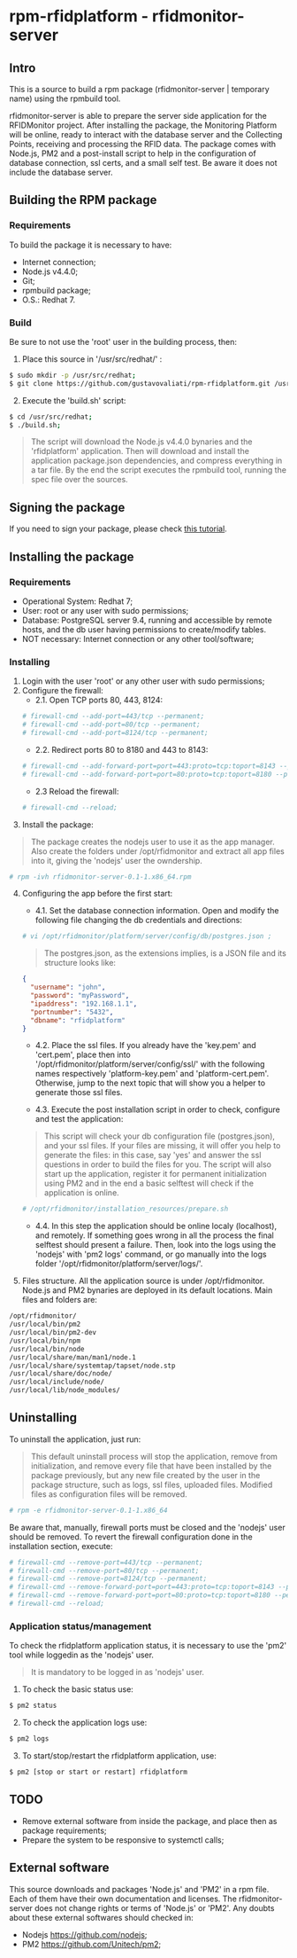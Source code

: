 # rpm-rfidplatform - rfidmonitor-server

## Intro

This is a source to build a rpm package (rfidmonitor-server | temporary name) using the rpmbuild tool.

rfidmonitor-server is able to prepare the server side
application for the RFIDMonitor project. After installing the package,
the Monitoring Platform will be online, ready to interact with the database
server and the Collecting Points, receiving and processing the RFID data.
The package comes with Node.js, PM2 and a post-install script to help in
the configuration of database connection, ssl certs, and a small self test.
Be aware it does not include the database server.

## Building the RPM package

### Requirements

To build the package it is necessary to have:
* Internet connection;
* Node.js v4.4.0;
* Git;
* rpmbuild package;
* O.S.: Redhat 7. 

### Build

Be sure to not use the 'root' user in the building process, then:

1. Place this source in '/usr/src/redhat/' :
```sh
$ sudo mkdir -p /usr/src/redhat;
$ git clone https://github.com/gustavovaliati/rpm-rfidplatform.git /usr/src/redhat ;
```
2. Execute the 'build.sh' script:

```sh
$ cd /usr/src/redhat;
$ ./build.sh;
```

> The script will download the Node.js v4.4.0 bynaries and the 'rfidplatform' application. Then will download and install the application package.json dependencies, and compress everything in a tar file. By the end the script executes the rpmbuild tool, running the spec file over the sources.

## Signing the package

If you need to sign your package, please check [this tutorial](sign-rpm.md).

## Installing the package

### Requirements

* Operational System: Redhat 7;
* User: root or any user with sudo permissions;
* Database: PostgreSQL server 9.4, running and accessible by remote hosts, and the db user having permissions to create/modify tables.
* NOT necessary: Internet connection or any other tool/software;

### Installing

1. Login with the user 'root' or any other user with sudo permissions;
2. Configure the firewall:
    * 2.1. Open TCP ports 80, 443, 8124:
    ```sh
    # firewall-cmd --add-port=443/tcp --permanent;
    # firewall-cmd --add-port=80/tcp --permanent;
    # firewall-cmd --add-port=8124/tcp --permanent;
    ```
    * 2.2. Redirect ports 80 to 8180 and 443 to 8143:
    ```sh
    # firewall-cmd --add-forward-port=port=443:proto=tcp:toport=8143 --permanent;
    # firewall-cmd --add-forward-port=port=80:proto=tcp:toport=8180 --permanent;
    ```
    * 2.3 Reload the firewall:
    ```sh
    # firewall-cmd --reload;
    ```
3. Install the package:
> The package creates the nodejs user to use it as the app manager. Also create the folders under /opt/rfidmonitor and extract all app files into it, giving the 'nodejs' user the owndership.

```sh
# rpm -ivh rfidmonitor-server-0.1-1.x86_64.rpm
```

4. Configuring the app before the first start:
    * 4.1. Set the database connection information. Open and modify the following file changing the db credentials and directions:
    ```sh
    # vi /opt/rfidmonitor/platform/server/config/db/postgres.json ;
    ```
    > The postgres.json, as the extensions implies, is a JSON file and its structure looks like:
    
    ```json
    {
      "username": "john",
      "password": "myPassword",
      "ipaddress": "192.168.1.1",
      "portnumber": "5432",
      "dbname": "rfidplatform"
    }
    ```
    * 4.2. Place the ssl files. If you already have the 'key.pem' and 'cert.pem', place then into '/opt/rfidmonitor/platform/server/config/ssl/' with the following names respectively 'platform-key.pem' and 'platform-cert.pem'. Otherwise, jump to the next topic that will show you a helper to generate those ssl files.

    * 4.3. Execute the post installation script in order to check, configure and test the application:
    > This script will check your db configuration file (postgres.json), and your ssl files. If your files are missing, it will offer you help to generate the files: in this case, say 'yes' and answer the ssl questions in order to build the files for you. The script will also start up the application, register it for permanent initialization using PM2 and in the end a basic selftest will check if the application is online.
    
    ```sh
    # /opt/rfidmonitor/installation_resources/prepare.sh
    ```
    
    * 4.4. In this step the application should be online localy (localhost), and remotely. If something goes wrong in all the process the final selftest should present a failure. Then, look into the logs using the 'nodejs' with 'pm2 logs' command, or go manually into the logs folder '/opt/rfidmonitor/platform/server/logs/'.

5. Files structure. All the application source is under /opt/rfidmonitor. Node.js and PM2 bynaries are deployed in its default locations. Main files and folders are:
```sh
/opt/rfidmonitor/
/usr/local/bin/pm2
/usr/local/bin/pm2-dev
/usr/local/bin/npm
/usr/local/bin/node
/usr/local/share/man/man1/node.1
/usr/local/share/systemtap/tapset/node.stp
/usr/local/share/doc/node/
/usr/local/include/node/
/usr/local/lib/node_modules/
```

## Uninstalling

To uninstall the application, just run:

> This default uninstall process will stop the application, remove from initialization, and remove every file that have been installed by the package previously, but any new file created by the user in the package structure, such as logs, ssl files, uploaded files. Modified files as configuration files will be removed.

```sh
# rpm -e rfidmonitor-server-0.1-1.x86_64
```

Be aware that, manually, firewall ports must be closed and the 'nodejs' user should be removed. To revert the firewall configuration done in the installation section, execute:
```sh
# firewall-cmd --remove-port=443/tcp --permanent;
# firewall-cmd --remove-port=80/tcp --permanent;
# firewall-cmd --remove-port=8124/tcp --permanent;
# firewall-cmd --remove-forward-port=port=443:proto=tcp:toport=8143 --permanent;
# firewall-cmd --remove-forward-port=port=80:proto=tcp:toport=8180 --permanent;
# firewall-cmd --reload;
```

### Application status/management

To check the rfidplatform application status, it is necessary to use the 'pm2' tool while loggedin as the 'nodejs' user.
> It is mandatory to be logged in as 'nodejs' user.

1. To check the basic status use:
```sh
$ pm2 status
```

2. To check the application logs use:
```sh
$ pm2 logs
```

3. To start/stop/restart the rfidplatform application, use:
```sh
$ pm2 [stop or start or restart] rfidplatform
```

## TODO

* Remove external software from inside the package, and place then as package requirements;
* Prepare the system to be responsive to systemctl calls;

## External software

This source downloads and packages 'Node.js' and 'PM2' in a rpm file. Each of them have
their own documentation and licenses. The rfidmonitor-server does not
change rights or terms of 'Node.js' or 'PM2'. Any doubts about these external softwares
should checked in:
* Nodejs <https://github.com/nodejs>;
* PM2 <https://github.com/Unitech/pm2>;

